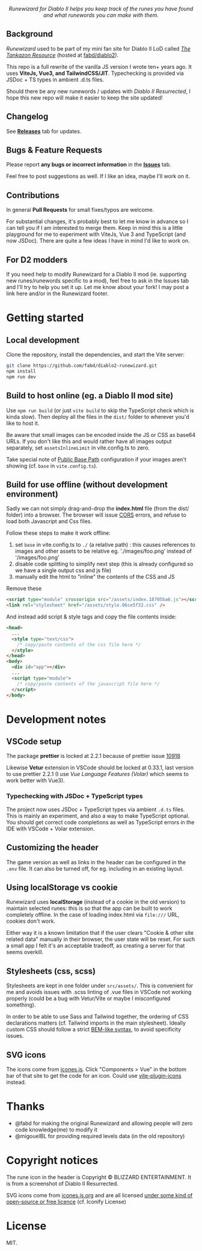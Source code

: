 <p align="center"><em>Runewizard for Diablo II helps you keep track of the runes you have found and what runewords you can make with them.</em></p>

<!-- TOC depthFrom:1 -->
<!-- /TOC -->

## Background

_Runewizard_ used to be part of my mini fan site for Diablo II LoD called [_The Tankazon Resource_](https://fabd.github.io/diablo2/) (hosted at [fabd/diablo2](https://github.com/fabd/diablo2)).

This repo is a full rewrite of the vanilla JS version I wrote ten+ years ago. It uses **ViteJs, Vue3, and TailwindCSS/JIT**. Typechecking is provided via JSDoc + TS types in ambient .d.ts files.

Should there be any new runewords / updates with _Diablo II Resurrected_, I hope this new repo will make it easier to keep the site updated!

## Changelog

See **[Releases](https://github.com/fabd/diablo2-runewizard/releases)** tab for updates.

## Bugs & Feature Requests

Please report **any bugs or incorrect information** in the **[Issues](https://github.com/fabd/diablo2-runewizard/issues)** tab.

Feel free to post suggestions as well. If I like an idea, maybe I'll work on it.

## Contributions

In general **Pull Requests** for small fixes/typos are welcome.

For substantial changes, it's probably best to let me know in advance so I can tell you if I am interested to merge them. Keep in mind this is a little playground for me to experiment with ViteJs, Vue 3 and TypeScript (and now JSDoc). There are quite a few ideas I have in mind I'd like to work on.

## For D2 modders

If you need help to modify Runewizard for a Diablo II mod (ie. supporting new runes/runewords specific to a mod), feel free to ask in the Issues tab and I'll try to help you set it up. Let me know about your fork! I may post a link here and/or in the Runewizard footer.

# Getting started

## Local development

Clone the repository, install the dependencies, and start the Vite server:

```bash
git clone https://github.com/fabd/diablo2-runewizard.git
npm install
npm run dev
```

## Build to host online (eg. a Diablo II mod site)

Use `npm run build` (or just `vite build` to skip the TypeScript check which is kinda slow). Then deploy all the files in the `dist/` folder to wherever you'd like to host it.

Be aware that small images can be encoded inside the JS or CSS as base64 URLs. If you don't like this and would rather have all images output separately, set `assetsInlineLimit` in vite.config.ts to zero.

Take special note of [Public Base Path](https://vitejs.dev/guide/build.html#public-base-path) configuration if your images aren't showing (cf. `base` in `vite.config.ts`).

## Build for use offline (without development environment)

Sadly we can not simply drag-and-drop the **index.html** file (from the dist/ folder) into a browser. The browser will issue [CORS](https://developer.mozilla.org/en-US/docs/Web/HTTP/CORS) errors, and refuse to load both Javascript and Css files.

Follow these steps to make it work offline:

1. set `base` in vite.config.ts to `./` (a relative path) : this causes references to images and other assets to be relative eg. './images/foo.png' instead of '/images/foo.png'
2. disable code splitting to simplify next step (this is already configured so we have a single output css and js file)
3. manually edit the html to "inline" the contents of the CSS and JS

Remove these

```html
<script type="module" crossorigin src="/assets/index.18705ba6.js"></script>
<link rel="stylesheet" href="/assets/style.06ce5f32.css" />
```

And instead add script & style tags and copy the file contents inside:

```html
<head>
  ...
  <style type="text/css">
    /* copy/paste contents of the css file here */
  </style>
</head>
<body>
  <div id="app"></div>
  ...
  <script type="module">
    /* copy/paste contents of the javascript file here */
  </script>
</body>
```

# Development notes

## VSCode setup

The package **prettier** is locked at 2.2.1 because of prettier issue [10918](https://github.com/prettier/prettier/issues/10918)

Likewise **Vetur** extension in VSCode should be locked at 0.33.1, last version to use prettier 2.2.1 (I use _Vue Language Features (Volar)_ which seems to work better with Vue3).

### Typechecking with JSDoc + TypeScript types

The project now uses JSDoc + TypeScript types via ambient `.d.ts` files. This is mainly an experiment, and also a way to make TypeScript optional. You should get correct code completions as well as TypeScript errors in the IDE with VSCode + Volar extension.

## Customizing the header

The game version as well as links in the header can be configured in the `.env` file. It can also be turned off, for eg. including in an existing layout.

## Using localStorage vs cookie

Runewizard uses **localStorage** (instead of a cookie in the old version) to maintain selected runes: this is so that the app can be built to work completely offline. In the case of loading index.html via `file:///` URL, cookies don't work.

Either way it is a known limitation that if the user clears "Cookie & other site related data" manually in their browser, the user state will be reset. For such a small app I felt it's an acceptable tradeoff, as creating a server for that seems overkill.

## Stylesheets (css, scss)

Stylesheets are kept in one folder under `src/assets/`. This is convenient for me and avoids issues with .scss linting of .vue files in VSCode not working properly (could be a bug with Vetur/Vite or maybe I misconfigured something).

In order to be able to use Sass and Tailwind together, the ordering of CSS declarations matters (cf. Tailwind imports in the main stylesheet). Ideally custom CSS should follow a strict [BEM-like syntax](https://github.com/suitcss/suit/blob/master/doc/naming-conventions.md), to avoid specificity issues.

## SVG icons

The icons come from [icones.js](https://icones.js.org/collection/fa-solid). Click "Components > Vue" in the bottom bar of that site to get the code for an icon. Could use [vite-plugin-icons](https://github.com/antfu/vite-plugin-icons) instead.

# Thanks

- @fabd for making the original Runewizard and allowing people will zero code knowledge(me) to modify it
- @migouelBL for providing required levels data (in the old repository)

# Copyright notices

The rune icon in the header is Copyright &copy; BLIZZARD ENTERTAINMENT. It is from a screenshot of Diablo II Resurrected.

SVG icons come from [icones.js.org](https://icones.js.org/) and are all licensed [under some kind of open-source or free licence](https://github.com/iconify/iconify#licence) (cf. Iconify License)

# License

MIT.
